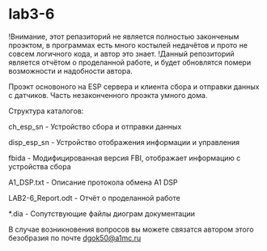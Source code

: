 # lab3-6
!Внимание, этот репазиторий не является полностью законченым проэктом, в программах есть много костылей недачётов и прото не совсем логичного кода, и автор это знает.
!Данный репозиторий является отчётом о проделанной работе, и будет обновлятся помери возможности и надобности автора.

Проэкт основоного на ESP сервера и клиента сбора и отправки данных с датчиков.
Часть незаконченного проэкта умного дома.


Структура каталогов:

ch_esp_sn - Устройство сбора и отправки данных

disp_esp_sn - Устройство отображения информации и управления

fbida - Модифицированная версия FBI, отображает информацию с устройства сбора

A1_DSP.txt - Описание протокола обмена A1 DSP

LAB2-6_Report.odt - Отчёт о проделанной работе

*.dia - Сопутствующие файлы диограм документации



В случае возникновения вопросов вы можете связатся автором этого безобразия по почте dgok50@a1mc.ru